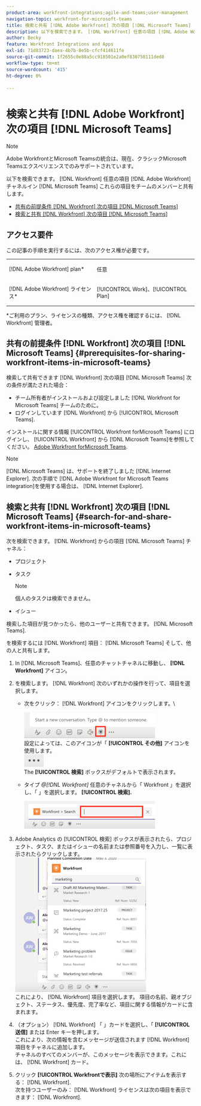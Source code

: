 ```yaml
---
product-area: workfront-integrations;agile-and-teams;user-management
navigation-topic: workfront-for-microsoft-teams
title: 検索と共有 [!DNL Adobe Workfront] 次の項目 [!DNL Microsoft Teams]
description: 以下を検索できます。 [!DNL Workfront] 任意の項目 [!DNL Adobe WorkfrontWorkfront] チャネルイン [!DNL Microsoft Teams] これらの項目をチームのメンバーと共有します。
author: Becky
feature: Workfront Integrations and Apps
exl-id: 71d83723-daea-4b7b-8e5b-cfcf414611fe
source-git-commit: 1f2655c0e88a5cc918501e2a0ef830758111ded8
workflow-type: tm+mt
source-wordcount: '415'
ht-degree: 0%

---
```


# 検索と共有 [!DNL Adobe Workfront] 次の項目 [!DNL Microsoft Teams]

>[!NOTE]
>
>Adobe WorkfrontとMicrosoft Teamsの統合は、現在、クラシックMicrosoft Teamsエクスペリエンスでのみサポートされています。

以下を検索できます。 [!DNL Workfront] 任意の項目 [!DNL Adobe Workfront] チャネルイン [!DNL Microsoft Teams] これらの項目をチームのメンバーと共有します。

* [共有の前提条件 [!DNL Workfront] 次の項目 [!DNL Microsoft Teams]](#prerequisites-for-sharing-workfront-items-in-microsoft-teams-prerequisites-for-sharing-workfront-items-in-microsoft-teams)
* [検索と共有 [!DNL Workfront] 次の項目 [!DNL Microsoft Teams]](#search-for-and-share-adobe-workfront-items-in-microsoft-teams)

## アクセス要件

この記事の手順を実行するには、次のアクセス権が必要です。

<table style="table-layout:auto"> 
 <col> 
 <col> 
 <tbody> 
  <tr> 
   <td role="rowheader">[!DNL Adobe Workfront] plan*</td> 
   <td> <p>任意</p> </td> 
  </tr> 
  <tr> 
   <td role="rowheader">[!DNL Adobe Workfront] ライセンス*</td> 
   <td> <p>[!UICONTROL Work]、[!UICONTROL Plan]</p> </td> 
  </tr> 
 </tbody> 
</table>

&#42;ご利用のプラン、ライセンスの種類、アクセス権を確認するには、 [!DNL Workfront] 管理者。

## 共有の前提条件 [!DNL Workfront] 次の項目 [!DNL Microsoft Teams] {#prerequisites-for-sharing-workfront-items-in-microsoft-teams}

検索して共有できます [!DNL Workfront] 次の項目 [!DNL Microsoft Teams] 次の条件が満たされた場合：

* チーム所有者がインストールおよび設定しました [!DNL Workfront for Microsoft Teams] チームのために。
* ログインしています [!DNL Workfront] から [!UICONTROL Microsoft Teams].

インストールに関する情報 [!UICONTROL Workfront forMicrosoft Teams] にログインし、 [!UICONTROL Workfront] から [!DNL Microsoft Teams]を参照してください。 [Adobe Workfront forMicrosoft Teams](../../workfront-integrations-and-apps/using-workfront-with-microsoft-teams/install-workfront-ms-teams.md).

>[!NOTE]
>
>[!DNL Microsoft Teams] は、サポートを終了しました [!DNL Internet Explorer]. 次の手順で [!DNL Adobe Workfront for Microsoft Teams integration]を使用する場合は、 [!DNL Internet Explorer].


## 検索と共有 [!DNL Workfront] 次の項目 [!DNL Microsoft Teams] {#search-for-and-share-workfront-items-in-microsoft-teams}

次を検索できます。 [!DNL Workfront] からの項目 [!DNL Microsoft Teams] チャネル：

* プロジェクト
* タスク

  >[!NOTE]
  >
  >個人のタスクは検索できません。

* イシュー

検索した項目が見つかったら、他のユーザーと共有できます。 [!DNL Microsoft Teams].

を検索するには [!DNL Workfront] 項目： [!DNL Microsoft Teams] そして、他の人と共有します。

1. In [!DNL Microsoft Teams]、任意のチャットチャネルに移動し、 **[!DNL Workfront]** アイコン。
1. を検索します。 [!DNL Workfront] 次のいずれかの操作を行って、項目を選択します。

   * 次をクリック： [!DNL Workfront] アイコンをクリックします。\

     ![ms_teams_workfront_pinned_icon_highlight.png](assets/ms-teams-workfront-pinned-icon-highlight-350x69.png)\
      設定によっては、このアイコンが「 **[!UICONTROL その他]** アイコンを使用します。\
      ![more_icon.png](assets/more-icon-52x34.png)\
      The **[!UICONTROL 検索]** ボックスがデフォルトで表示されます。

   * タイプ *@[!DNL Workfront]* 任意のチャネルから「 Workfront 」を選択し、「 」を選択します。 **[!UICONTROL 検索].**

     ![ms_teams_search_from_command.png](assets/ms-teams-search-from-command-350x74.png)

1. Adobe Analytics の [!UICONTROL 検索] ボックスが表示されたら、プロジェクト、タスク、またはイシューの名前または参照番号を入力し、一覧に表示されたらクリックします。\
   ![ms_teams_searching_for_items.png](assets/ms-teams-searching-for-items-350x359.png)\
   これにより、 [!DNL Workfront] 項目を選択します。 項目の名前、親オブジェクト、ステータス、優先度、完了率など、項目に関する情報がカードに含まれます。

1. （オプション） [!DNL Workfront] 「 」カードを選択し、「 **[!UICONTROL 送信]** または Enter キーを押します。\
   これにより、次の情報を含むメッセージが送信されます [!DNL Workfront] 項目をチャネルに追加します。\
   チャネルのすべてのメンバーが、このメッセージを表示できます。これには、 [!DNL Workfront] カード。

1. クリック **[!UICONTROL Workfrontで表示]** 次の場所にアイテムを表示する： [!DNL Workfront].\
   次を持つユーザーのみ： [!DNL Workfront] ライセンスは次の項目を表示できます： [!DNL Workfront].
